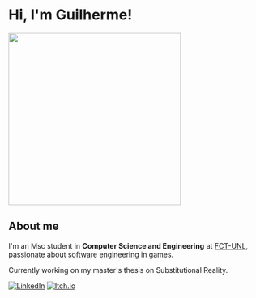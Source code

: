# Hi, I'm Guilherme!

<img src="https://github.com/grfigueira/grfigueira/assets/24763517/2007f0f7-cb6c-4403-bb69-6e726fad2fd7" width="340">

## About me

I'm an Msc student in **Computer Science and Engineering** at [FCT-UNL](https://www.fct.unl.pt/), passionate about software engineering in games.

Currently working on my master's thesis on Substitutional Reality.

[![LinkedIn](https://img.shields.io/badge/Linkedin-%230077B5.svg?logo=linkedin&logoColor=white)](https://www.linkedin.com/in/grfigueira/)
[![Itch.io](https://img.shields.io/badge/itch.io-%23FF0B34.svg?logo=Itch.io&logoColor=white)](https://gfigueira.itch.io/)



